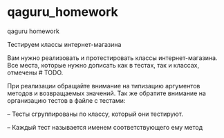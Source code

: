 # qaguru_homework
qaguru homework

Тестируем классы интернет-магазина


Вам нужно реализовать и протестировать классы интернет-магазина. Все места, которые нужно дописать как в тестах, так и классах, отмечены # TODO.


При реализации обращайте внимание на типизацию аргументов методов и возвращаемых значений. Так же обратите внимание на организацию тестов в файле с тестами:


– Тесты сгруппированы по классу, который они тестируют.

– Каждый тест называется именем соответствующего ему метод